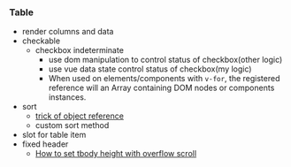 ### Table
* render columns and data
* checkable
  * checkbox indeterminate
    * use dom manipulation to control status of checkbox(other logic)
    * use vue data state control status of checkbox(my logic)
    * When used on elements/components with `v-for`, the registered reference will an Array containing DOM nodes or components instances.
* sort
  * [trick of object reference](https://github.com/wangkaiwd/js-deep/commit/6f50761ff92c72d555a0524e2fc4785cd6522b91#diff-81f55da270cc5907d6f71cca6bce90b7L113-R115)
  * custom sort method
* slot for table item
* fixed header
  * [How to set tbody height with overflow scroll](https://stackoverflow.com/a/23989771)
